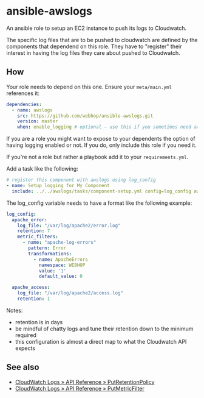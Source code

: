 ansible-awslogs
===============

An ansible role to setup an EC2 instance to push its logs to Cloudwatch.

The specific log files that are to be pushed to cloudwatch are defined by the components that dependend on this role.
They have to "register" their interest in having the log files they care about pushed to Cloudwatch.

## How

Your role needs to depend on this one. Ensure your `meta/main.yml` references it:
```yaml
dependencies:
  - name: awslogs
    src: https://github.com/webhop/ansible-awslogs.git
    version: master
    when: enable_logging # optional — use this if you sometimes need awslogs, sometimes not
```
If you are a role you might want to expose to your dependents the option of having logging enabled or not. If you do, only include this role if you need it.

If you're not a role but rather a playbook add it to your `requirements.yml`.

Add a task like the following:

```yaml
# register this component with awslogs using log_config
- name: Setup logging for My Component
  include: ../../awslogs/tasks/component-setup.yml config=log_config awslogs_component=mycomponent
```

The log_config variable needs to have a format like the following example:

```yaml
log_config:
  apache_error:
    log_file: "/var/log/apache2/error.log"
    retention: 7
    metric_filters:
      - name: "apache-log-errors"
        pattern: Error
        transformations:
          - name: ApacheErrors
            namespace: WEBHOP
            value: '1'
            default_value: 0

  apache_access:
    log_file: "/var/log/apache2/access.log"
    retention: 1
```

Notes:
 - retention is in days
 - be mindful of chatty logs and tune their retention down to the minimum required
 - this configuration is almost a direct map to what the Cloudwatch API expects

## See also

- [CloudWatch Logs » API Reference » PutRetentionPolicy](http://docs.aws.amazon.com/AmazonCloudWatchLogs/latest/APIReference/API_PutRetentionPolicy.html)
- [CloudWatch Logs » API Reference » PutMetricFilter](http://docs.aws.amazon.com/AmazonCloudWatchLogs/latest/APIReference/API_PutMetricFilter.html)
